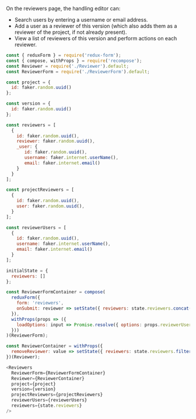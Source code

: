 On the reviewers page, the handling editor can:

* Search users by entering a username or email address.
* Add a user as a reviewer of this version (which also adds them as a reviewer of the project, if not already present).
* View a list of reviewers of this version and perform actions on each reviewer.

```js
const { reduxForm } = require('redux-form');
const { compose, withProps } = require('recompose');
const Reviewer = require('./Reviewer').default;
const ReviewerForm = require('./ReviewerForm').default;

const project = {
  id: faker.random.uuid()
};

const version = {
  id: faker.random.uuid()
};

const reviewers = [
  {
    id: faker.random.uuid(),
    reviewer: faker.random.uuid(),
    _user: {
       id: faker.random.uuid(),
       username: faker.internet.userName(),
       email: faker.internet.email()
    }
  }
];

const projectReviewers = [
  {
    id: faker.random.uuid(),
    user: faker.random.uuid(),
  }
];

const reviewerUsers = [
  {
    id: faker.random.uuid(),
    username: faker.internet.userName(),
    email: faker.internet.email()
  }
];

initialState = {
  reviewers: []
};

const ReviewerFormContainer = compose(
  reduxForm({ 
    form: 'reviewers',
    onSubmit: reviewer => setState({ reviewers: state.reviewers.concat(reviewer) })
  }),
  withProps(props => ({
    loadOptions: input => Promise.resolve({ options: props.reviewerUsers })
  }))
)(ReviewerForm);

const ReviewerContainer = withProps({
  removeReviewer: value => setState({ reviewers: state.reviewers.filter(reviewer => reviewer.id !== value.id) })
})(Reviewer);

<Reviewers
  ReviewerForm={ReviewerFormContainer}
  Reviewer={ReviewerContainer}
  project={project}
  version={version}
  projectReviewers={projectReviewers}
  reviewerUsers={reviewerUsers}
  reviewers={state.reviewers}
/>
```
